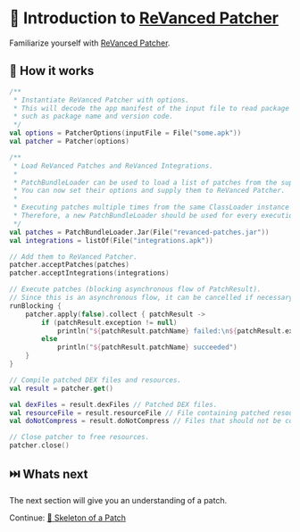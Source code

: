 # 💉 Introduction to [ReVanced Patcher](https://github.com/revanced/revanced-patcher)

Familiarize yourself with [ReVanced Patcher](https://github.com/revanced/revanced-patcher).

## 📙 How it works

```kt
/**
 * Instantiate ReVanced Patcher with options.
 * This will decode the app manifest of the input file to read package metadata
 * such as package name and version code.
 */
val options = PatcherOptions(inputFile = File("some.apk"))
val patcher = Patcher(options)

/**
 * Load ReVanced Patches and ReVanced Integrations.
 *
 * PatchBundleLoader can be used to load a list of patches from the supplied file in a new ClassLoader instance.
 * You can now set their options and supply them to ReVanced Patcher.
 * 
 * Executing patches multiple times from the same ClassLoader instance may fail because they may not reset their state.
 * Therefore, a new PatchBundleLoader should be used for every execution of ReVanced Patcher.
 */
val patches = PatchBundleLoader.Jar(File("revanced-patches.jar"))
val integrations = listOf(File("integrations.apk"))

// Add them to ReVanced Patcher.
patcher.acceptPatches(patches)
patcher.acceptIntegrations(integrations)

// Execute patches (blocking asynchronous flow of PatchResult).
// Since this is an asynchronous flow, it can be cancelled if necessary.
runBlocking {
    patcher.apply(false).collect { patchResult ->
        if (patchResult.exception != null)
            println("${patchResult.patchName} failed:\n${patchResult.exception}")
        else 
            println("${patchResult.patchName} succeeded")
    }
}

// Compile patched DEX files and resources.
val result = patcher.get()

val dexFiles = result.dexFiles // Patched DEX files.
val resourceFile = result.resourceFile // File containing patched resources.
val doNotCompress = result.doNotCompress // Files that should not be compressed.

// Close patcher to free resources.
patcher.close()
```

## ⏭️ Whats next

The next section will give you an understanding of a patch.

Continue: [🧩 Skeleton of a Patch](2_skeleton.md)
